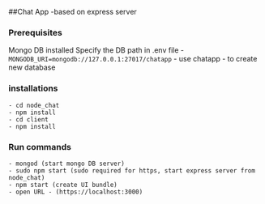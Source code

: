 ##Chat App -based on express server

### Prerequisites
Mongo DB installed
Specify the DB path in .env file
    - `MONGODB_URI=mongodb://127.0.0.1:27017/chatapp`
    - use chatapp - to create new database

### installations
    - cd node_chat
    - npm install 
    - cd client
    - npm install

### Run commands
    - mongod (start mongo DB server)
    - sudo npm start (sudo required for https, start express server from node_chat)
    - npm start (create UI bundle)
    - open URL - (https://localhost:3000)

